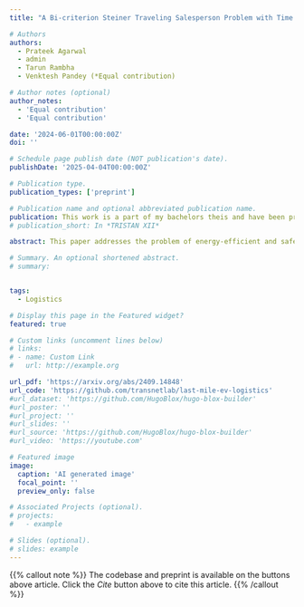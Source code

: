 ```yaml
---
title: "A Bi-criterion Steiner Traveling Salesperson Problem with Time Windows for Last-Mile Electric Vehicle Logistics"

# Authors
authors:
  - Prateek Agarwal
  - admin
  - Tarun Rambha
  - Venktesh Pandey (*Equal contribution)

# Author notes (optional)
author_notes:
  - 'Equal contribution'
  - 'Equal contribution'

date: '2024-06-01T00:00:00Z'
doi: ''

# Schedule page publish date (NOT publication's date).
publishDate: '2025-04-04T00:00:00Z'

# Publication type.
publication_types: ['preprint']

# Publication name and optional abbreviated publication name.
publication: This work is a part of my bachelors theis and have been presented in the following conferences:<br> 1) *TRB 102nd Annual Meeting 2023, Washington D.C., USA (Poster session).*<br> 2) *INFORMS Annual Meeting 2022 (Contributed session), Indianapolis, USA.*
# publication_short: In *TRISTAN XII*

abstract: This paper addresses the problem of energy-efficient and safe routing of last-mile electric freight vehicles. With the rising environmental footprint of the transportation sector and the growing popularity of E-Commerce, freight companies are likely to benefit from optimal time-window-feasible tours that minimize energy usage while reducing traffic conflicts at intersections and thereby improving safety. We formulate this problem as a Bi-criterion Steiner Traveling Salesperson Problem with Time Windows (BSTSPTW) with energy consumed and the number of left turns at intersections as the two objectives while also considering regenerative braking capabilities. We first discuss an exact mixed-integer programming model with scalarization to enumerate points on the efficiency frontier for small instances. For larger networks, we develop an efficient local search-based heuristic, which uses several operators to intensify and diversify the search process. We demonstrate the utility of the proposed methods using benchmark data and real-world instances from Amazon delivery routes in Austin, US. Comparisons with state-of-the-art solvers shows that our heuristics can generate near-optimal solutions within reasonable time budgets, effectively balancing energy efficiency and safety under practical delivery constraints.

# Summary. An optional shortened abstract.
# summary: 


tags:
  - Logistics

# Display this page in the Featured widget?
featured: true

# Custom links (uncomment lines below)
# links:
# - name: Custom Link
#   url: http://example.org

url_pdf: 'https://arxiv.org/abs/2409.14848'
url_code: 'https://github.com/transnetlab/last-mile-ev-logistics'
#url_dataset: 'https://github.com/HugoBlox/hugo-blox-builder'
#url_poster: ''
#url_project: ''
#url_slides: ''
#url_source: 'https://github.com/HugoBlox/hugo-blox-builder'
#url_video: 'https://youtube.com'

# Featured image
image:
  caption: 'AI generated image'
  focal_point: ''
  preview_only: false

# Associated Projects (optional).
# projects:
#   - example

# Slides (optional).
# slides: example
---
```


{{% callout note %}}
The codebase and preprint is available on the buttons above article. Click the _Cite_ button above to cite this article.
{{% /callout %}}


